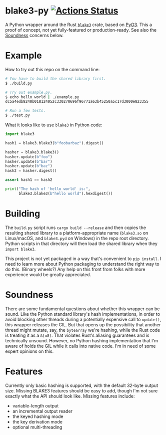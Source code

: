 # blake3-py [![Actions Status](https://github.com/oconnor663/blake3-py/workflows/tests/badge.svg)](https://github.com/oconnor663/blake3-py/actions)

A Python wrapper around the Rust
[`blake3`](https://crates.io/crates/blake3) crate, based on
[PyO3](https://github.com/PyO3/pyo3). This a proof of concept, not yet
fully-featured or production-ready. See also the [Soundness](#soundness)
concerns below.

# Example

How to try out this repo on the command line:

```bash
# You have to build the shared library first.
$ ./build.py

# Try out example.py.
$ echo hello world | ./example.py
dc5a4edb8240b018124052c330270696f96771a63b45250a5c17d3000e823355

# Run a few tests.
$ ./test.py
```

What it looks like to use `blake3` in Python code:

```python
import blake3

hash1 = blake3.blake3(b"foobarbaz").digest()

hasher = blake3.blake3()
hasher.update(b"foo")
hasher.update(b"bar")
hasher.update(b"baz")
hash2 = hasher.digest()

assert hash1 == hash2

print("The hash of 'hello world' is:",
      blake3.blake3(b"hello world").hexdigest())
```

# Building

The `build.py` script runs `cargo build --release` and then copies the
resulting shared library to a platform-appropriate name (`blake3.so` on
Linux/macOS, and `blake3.pyd` on Windows) in the repo root directory.
Python scripts in that directory will then load the shared library when
they `import blake3`.

This project is not yet packaged in a way that's convenient to `pip
install`. I need to learn more about Python packaging to understand the
right way to do this. (Binary wheels?) Any help on this front from folks
with more experience would be greatly appreciated.

# Soundness

There are some fundamental questions about whether this wrapper can be
sound. Like the Python standard library's hash implementations, in order
to avoid blocking other threads during a potentially expensive call to
`update()`, this wrapper releases the GIL. But that opens up the
possibility that another thread might mutate, say, the `bytearray` we're
hashing, while the Rust code is treating it as a `&[u8]`. That violates
Rust's aliasing guarantees and is technically unsound. However, no
Python hashing implementation that I'm aware of holds the GIL while it
calls into native code. I'm in need of some expert opinions on this.

# Features

Currently only basic hashing is supported, with the default 32-byte
output size. Missing BLAKE3 features should be easy to add, though I'm
not sure exactly what the API should look like. Missing features
include:

- variable-length output
- an incremental output reader
- the keyed hashing mode
- the key derivation mode
- optional multi-threading
